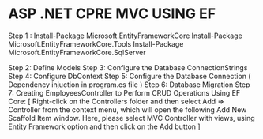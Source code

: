 # ASP .NET CPRE MVC USING EF
 
Step 1 : Install-Package Microsoft.EntityFrameworkCore
         Install-Package Microsoft.EntityFrameworkCore.Tools
         Install-Package Microsoft.EntityFrameworkCore.SqlServer

Step 2: Define Models 
Step 3: Configure the Database ConnectionStrings
Step 4: Configure DbContext
Step 5: Configure the Database Connection ( Dependency injuction in program.cs file )
Step 6: Database Migration
Step 7: Creating EmployeesController to Perform CRUD Operations Using EF Core:
        [ Right-click on the Controllers folder and then select Add => Controller from the context menu, which will open the following Add New Scaffold Item window. Here, please select MVC Controller with views, using Entity Framework option and then click on the Add button ]

        
